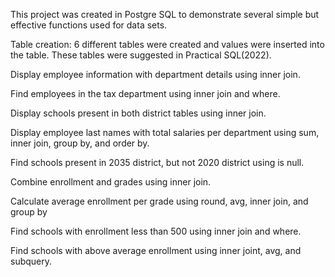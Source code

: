 This project was created in Postgre SQL to demonstrate several simple but effective functions used for data sets.

Table creation: 6 different tables were created and values were inserted into the table.  These tables were suggested in Practical SQL(2022).

Display employee information with department details using inner join.

Find employees in the tax department using inner join and where.

Display schools present in both district tables using inner join.

Display employee last names with total salaries per department using sum, inner join, group by, and order by.

Find schools present in 2035 district, but not 2020 district using is null.

Combine enrollment and grades using inner join.

Calculate average enrollment per grade using round, avg, inner join, and group by

Find schools with enrollment less than 500 using inner join and where.

Find schools with above average enrollment using inner joint, avg, and subquery.  
